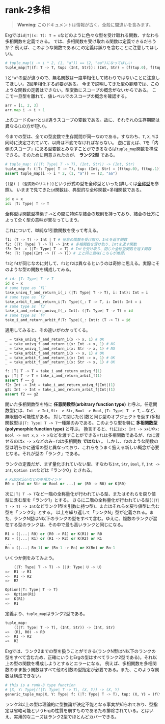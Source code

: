 # rank-2多相

> __Warning__: このドキュメントは情報が古く、全般に間違いを含みます。

Ergでは`id|T|(x: T): T = x`などのように色々な型を受け取れる関数、すなわち多相関数を定義できる。
では、多相関数を受け取れる関数は定義できるだろうか？
例えば、このような関数である(この定義は誤りを含むことに注意してほしい)。

```python
# tuple_map(i -> i * 2, (1, "a")) == (2, "aa")になってほしい
tuple_map|T|(f: T -> T, tup: (Int, Str)): (Int, Str) = (f(tup.0), f(tup.1))
```

`1`と`"a"`の型が違うので、無名関数は一度単相化して終わりではないことに注意してほしい。2回単相化する必要がある。
今まで説明してきた型の範疇では、このような関数の定義はできない。型変数にスコープの概念がないからである。
ここで一旦型を離れて、値レベルでのスコープの概念を確認する。

```python
arr = [1, 2, 3]
arr.map i -> i + 1
```

上のコードの`arr`と`i`は違うスコープの変数である。故に、それぞれの生存期間は異なる(`i`の方が短い)。

今までの型は、全ての型変数で生存期間が同一なのである。すなわち、`T`, `X`, `Y`は同時に決定されていて、以降は不変でなければならない。
逆に言えば、`T`を「内側のスコープ」にある型変数とみなすことができるならば`tuple_map`関数を構成できる。そのために用意されたのが、 __ランク2型__ である。

```python
# tuple_map: ((|T: Type| T -> T), (Int, Str)) -> (Int, Str)
tuple_map f: (|T: Type| T -> T), tup: (Int, Str) = (f(tup.0), f(tup.1))
assert tuple_map(i -> i * 2, (1, "a")) == (2, "aa")
```

`{(型) | (型変数のリスト)}`という形式の型を全称型といった(詳しくは[全称型](./../quantified.md)を参照)。
いままで見てきた`id`関数は、典型的な全称関数=多相関数である。

```python
id x = x
id: |T: Type| T -> T
```

全称型は関数型構築子`->`との間に特殊な結合の規則を持っており、結合の仕方によって全く型の意味が異なってしまう。

これについて、単純な1引数関数を使って考える。

```python
f1: (T -> T) -> Int | T # 任意の関数を受け取り、Intを返す関数
f2: (|T: Type| T -> T) -> Int # 多相関数を受け取り、Intを返す関数
f3: Int -> (|T: Type| T -> T) # Intを受け取り、閉じた全称型関数を返す関数
f4: |T: Type|(Int -> (T -> T)) # 上と同じ意味(こちらが推奨)
```

`f3`と`f4`が同じなのに対して、`f1`と`f2`は異なるというのは奇妙に思える。実際にそのような型の関数を構成してみる。

```python
# id: |T: Type| T -> T
id x = x
# same type as `f1`
take_univq_f_and_return_i(_: (|T: Type| T -> T), i: Int): Int = i
# same type as `f2`
take_arbit_f_and_return_i|T: Type|(_: T -> T, i: Int): Int = i
# same type as `f3`
take_i_and_return_univq_f(_: Int): (|T: Type| T -> T) = id
# same type as `f4`
take_i_and_return_arbit_f|T: Type|(_: Int): (T -> T) = id
```

適用してみると、その違いがわかってくる。

```python
_ = take_univq_f_and_return_i(x -> x, 1) # OK
_ = take_univq_f_and_return_i(x: Int -> x, 1) # NG
_ = take_univq_f_and_return_i(x: Str -> x, 1) # NG
_ = take_arbit_f_and_return_i(x -> x, 1) # OK
_ = take_arbit_f_and_return_i(x: Int -> x, 1) # OK
_ = take_arbit_f_anf_return_i(x: Str -> x, 1) # OK

f: |T| T -> T = take_i_and_return_univq_f(1)
g: |T| T -> T = take_i_and_return_arbit_f(1)
assert f == g
f2: Int -> Int = take_i_and_return_univq_f|Int|(1)
g2: Int -> Int = take_i_and_return_arbit_f|Int|(1)
assert f2 == g2
```

開いた多相関数型を特に __任意関数型(arbitrary function type)__ と呼ぶ。任意関数型には、`Int -> Int`, `Str -> Str`, `Bool -> Bool`, `|T: Type| T -> T`, ...など、無限個の可能性がある。
対して閉じた(引数と同じ型のオブジェクトを返す)多相関数型は`|T: Type| T -> T`一種類のみである。このような型を特に __多相関数型(polymorphic function type)__ と呼ぶ。
換言すると、`f1`には`x: Int -> x+1`や`x: Bool -> not x`, `x -> x`などを渡すことができる=`f1`は多相関数であるが、`f2`に渡せるのは`x -> x`などのみ=`f2`は多相関数 __ではない__ 。
しかし、`f2`のような関数の型は明らかに通常の型と異なっており、これらをうまく扱える新しい概念が必要となる。それが型の「ランク」である。

ランクの定義だが、まず量化されていない型、すなわち`Int`, `Str`, `Bool`, `T`, `Int -> Int`, `Option Int`などは「ランク0」とされる。

```python
# KはOptionなどの多項カインド
R0 = (Int or Str or Bool or ...) or (R0 -> R0) or K(R0)
```

次に`|T| T -> T`など一階の全称量化が行われている型、またはそれらを戻り値型に含む型を「ランク1」とする。
さらに二階の全称量化が行われている型(`(|T| T -> T) -> Int`などランク1型を引数に持つ型)、またはそれらを戻り値型に含む型を「ランク2」とする。
以上を繰り返して「ランクN」型が定義される。また、ランクN型はN以下のランクの型をすべて含む。ゆえに、複数のランクが混在する型のランクは、その中で最も高いランクと同じになる。

```python
R1 = (|...| R0) or (R0 -> R1) or K(R1) or R0
R2 = (|...| R1) or (R1 -> R2) or K(R2) or R1
...
Rn = (|...| Rn-1) or (Rn-1 -> Rn) or K(Rn) or Rn-1
```

いくつか例をみてみよう。

```python
    (|T: Type| T -> T) -> (|U: Type| U -> U)
=>  R1 -> R1
=>  R1 -> R2
=>  R2

Option(|T: Type| T -> T)
=>  Option(R1)
=>  K(R1)
=>  R1
```

定義より、`tuple_map`はランク2型である。

```python
tuple_map:
    ((|T: Type| T -> T), (Int, Str)) -> (Int, Str)
=>  (R1, R0) -> R0
=>  R1 -> R2
=>  R2
```

Ergでは、ランク2までの型を扱うことができる(ランクN型はN以下のランクの型をすべて含むため、正確にいうとErgの型はすべてランク2型である)。それ以上の型の関数を構成しようとするとエラーになる。
例えば、多相関数を多相関数のまま扱う関数はすべて他の引数の型指定が必要である。また、このような関数は構成できない。

```python
# this is a rank-3 type function
# |X, Y: Type|((|T: Type| T -> T), (X, Y)) -> (X, Y)
generic_tuple_map|X, Y: Type| f: (|T: Type| T -> T), tup: (X, Y) = (f(tup.0), f(tup.1))
```

ランク3以上の型は理論的に型推論が決定不能となる事実が知られており、型指定は省略可能というErgの性質を崩すものであるため排除されている。とはいえ、実用的なニーズはランク2型でほとんどカバーできる。
